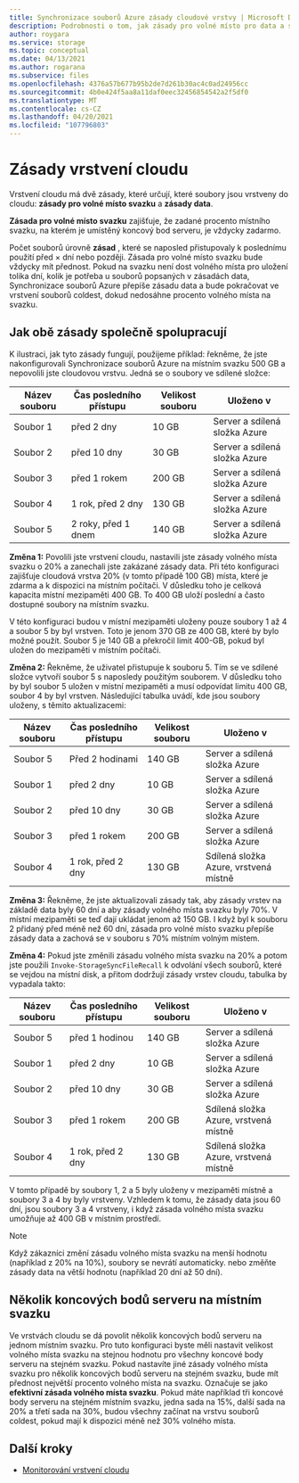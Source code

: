 ```yaml
---
title: Synchronizace souborů Azure zásady cloudové vrstvy | Microsoft Docs
description: Podrobnosti o tom, jak zásady pro volné místo pro data a svazky spolupracují v různých scénářích.
author: roygara
ms.service: storage
ms.topic: conceptual
ms.date: 04/13/2021
ms.author: rogarana
ms.subservice: files
ms.openlocfilehash: 4376a57b677b95b2de7d261b30ac4c0ad24956cc
ms.sourcegitcommit: 4b0e424f5aa8a11daf0eec32456854542a2f5df0
ms.translationtype: MT
ms.contentlocale: cs-CZ
ms.lasthandoff: 04/20/2021
ms.locfileid: "107796803"
---
```

# <a name="cloud-tiering-policies"></a>Zásady vrstvení cloudu

Vrstvení cloudu má dvě zásady, které určují, které soubory jsou vrstveny do cloudu: **zásady pro volné místo svazku** a **zásady data**.

**Zásada pro volné místo svazku** zajišťuje, že zadané procento místního svazku, na kterém je umístěný koncový bod serveru, je vždycky zadarmo. 

Počet souborů úrovně **zásad** , které se naposled přistupovaly k poslednímu použití před × dní nebo později. Zásada pro volné místo svazku bude vždycky mít přednost. Pokud na svazku není dost volného místa pro uložení tolika dní, kolik je potřeba u souborů popsaných v zásadách data, Synchronizace souborů Azure přepíše zásadu data a bude pokračovat ve vrstvení souborů coldest, dokud nedosáhne procento volného místa na svazku.

## <a name="how-both-policies-work-together"></a>Jak obě zásady společně spolupracují

K ilustraci, jak tyto zásady fungují, použijeme příklad: řekněme, že jste nakonfigurovali Synchronizace souborů Azure na místním svazku 500 GB a nepovolili jste cloudovou vrstvu. Jedná se o soubory ve sdílené složce:

|Název souboru |Čas posledního přístupu  |Velikost souboru  |Uloženo v |
|----------|------------------|-----------|----------|
|Soubor 1    | před 2 dny  | 10 GB | Server a sdílená složka Azure
|Soubor 2    | před 10 dny | 30 GB | Server a sdílená složka Azure
|Soubor 3    | před 1 rokem | 200 GB | Server a sdílená složka Azure
|Soubor 4    | 1 rok, před 2 dny | 130 GB | Server a sdílená složka Azure
|Soubor 5    | 2 roky, před 1 dnem | 140 GB | Server a sdílená složka Azure

**Změna 1:** Povolili jste vrstvení cloudu, nastavili jste zásady volného místa svazku o 20% a zanechali jste zakázané zásady data. Při této konfiguraci zajišťuje cloudová vrstva 20% (v tomto případě 100 GB) místa, které je zdarma a k dispozici na místním počítači. V důsledku toho je celková kapacita místní mezipaměti 400 GB. To 400 GB uloží poslední a často dostupné soubory na místním svazku.

V této konfiguraci budou v místní mezipaměti uloženy pouze soubory 1 až 4 a soubor 5 by byl vrstven. Toto je jenom 370 GB ze 400 GB, které by bylo možné použít. Soubor 5 je 140 GB a překročil limit 400-GB, pokud byl uložen do mezipaměti v místním počítači. 

**Změna 2:** Řekněme, že uživatel přistupuje k souboru 5. Tím se ve sdílené složce vytvoří soubor 5 s naposledy použitým souborem. V důsledku toho by byl soubor 5 uložen v místní mezipaměti a musí odpovídat limitu 400 GB, soubor 4 by byl vrstven. Následující tabulka uvádí, kde jsou soubory uloženy, s těmito aktualizacemi:

|Název souboru |Čas posledního přístupu  |Velikost souboru  |Uloženo v |
|----------|------------------|-----------|----------|
|Soubor 5    | Před 2 hodinami | 140 GB | Server a sdílená složka Azure
|Soubor 1    | před 2 dny  | 10 GB | Server a sdílená složka Azure
|Soubor 2    | před 10 dny | 30 GB | Server a sdílená složka Azure
|Soubor 3    | před 1 rokem | 200 GB | Server a sdílená složka Azure
|Soubor 4    | 1 rok, před 2 dny | 130 GB | Sdílená složka Azure, vrstvená místně

**Změna 3:** Řekněme, že jste aktualizovali zásady tak, aby zásady vrstev na základě data byly 60 dní a aby zásady volného místa svazku byly 70%. V místní mezipaměti se teď dají ukládat jenom až 150 GB. I když byl k souboru 2 přidaný před méně než 60 dní, zásada pro volné místo svazku přepíše zásady data a zachová se v souboru s 70% místním volným místem.

**Změna 4:** Pokud jste změnili zásadu volného místa svazku na 20% a potom jste použili `Invoke-StorageSyncFileRecall` k odvolání všech souborů, které se vejdou na místní disk, a přitom dodržují zásady vrstev cloudu, tabulka by vypadala takto:

|Název souboru |Čas posledního přístupu  |Velikost souboru  |Uloženo v |
|----------|------------------|-----------|----------|
|Soubor 5    | před 1 hodinou  | 140 GB | Server a sdílená složka Azure
|Soubor 1    | před 2 dny  | 10 GB | Server a sdílená složka Azure
|Soubor 2    | před 10 dny | 30 GB | Server a sdílená složka Azure
|Soubor 3    | před 1 rokem | 200 GB | Sdílená složka Azure, vrstvená místně
|Soubor 4    | 1 rok, před 2 dny | 130 GB | Sdílená složka Azure, vrstvená místně

V tomto případě by soubory 1, 2 a 5 byly uloženy v mezipaměti místně a soubory 3 a 4 by byly vrstveny. Vzhledem k tomu, že zásady data jsou 60 dní, jsou soubory 3 a 4 vrstveny, i když zásada volného místa svazku umožňuje až 400 GB v místním prostředí.

> [!NOTE] 
> Když zákazníci změní zásadu volného místa svazku na menší hodnotu (například z 20% na 10%), soubory se nevrátí automaticky. nebo změňte zásady data na větší hodnotu (například 20 dní až 50 dní).

## <a name="multiple-server-endpoints-on-a-local-volume"></a>Několik koncových bodů serveru na místním svazku

Ve vrstvách cloudu se dá povolit několik koncových bodů serveru na jednom místním svazku. Pro tuto konfiguraci byste měli nastavit velikost volného místa svazku na stejnou hodnotu pro všechny koncové body serveru na stejném svazku. Pokud nastavíte jiné zásady volného místa svazku pro několik koncových bodů serveru na stejném svazku, bude mít přednost největší procento volného místa na svazku. Označuje se jako **efektivní zásada volného místa svazku**. Pokud máte například tři koncové body serveru na stejném místním svazku, jedna sada na 15%, další sada na 20% a třetí sada na 30%, budou všechny začínat na vrstvu souborů coldest, pokud mají k dispozici méně než 30% volného místa.

## <a name="next-steps"></a>Další kroky

* [Monitorování vrstvení cloudu](file-sync-monitor-cloud-tiering.md)
